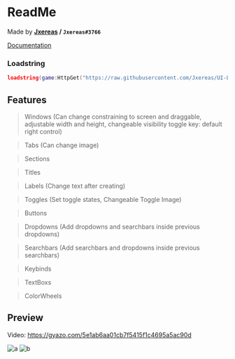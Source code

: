 # ReadMe
Made by **[Jxereas](https://v3rmillion.net/member.php?action=profile&uid=604105) / `Jxereas#3766`**

[Documentation](https://github.com/GhostDuckyy/Ui-Librarys/blob/main/Cerberus/Docs.lua)

### Loadstring
```lua
loadstring(game:HttpGet("https://raw.githubusercontent.com/Jxereas/UI-Libraries/main/cerberus.lua"))()
```

## Features
> Windows (Can change constraining to screen and draggable, adjustable width and height, changeable visibility toggle key: default right control)

> Tabs (Can change image)

> Sections

> Titles

>Labels (Change text after creating)

> Toggles (Set toggle states, Changeable Toggle Image)

> Buttons

> Dropdowns (Add dropdowns and searchbars inside previous dropdowns)

> Searchbars (Add searchbars and dropdowns inside previous searchbars)

> Keybinds

> TextBoxs

> ColorWheels

## Preview
Video: https://gyazo.com/5e1ab6aa01cb7f5415f1c4695a5ac90d

![a](https://external-content.duckduckgo.com/iu/?u=https%3A%2F%2Fi.gyazo.com%2Ff99208a665cf9fd26ac1e21d9d734b99.png)
![b](https://external-content.duckduckgo.com/iu/?u=https%3A%2F%2Fi.gyazo.com%2F2054882e66671237a4caa89aa0f84d82.png)
